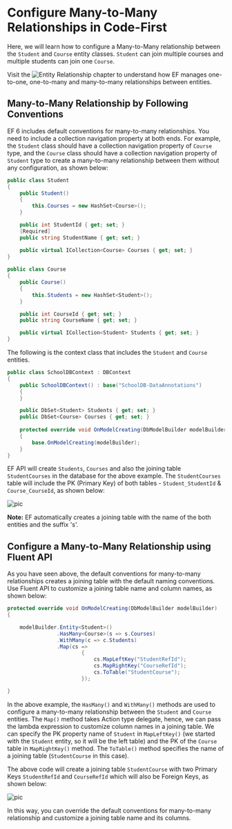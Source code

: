 # Configure Many-to-Many Relationships in Code-First
Here, we will learn how to configure a Many-to-Many relationship between the `Student` and `Course` entity classes. `Student` can join multiple courses and multiple students can join one `Course`.

Visit the ![Entity Relationship](https://www.entityframeworktutorial.net/entity-relationships.aspx) chapter to understand how EF manages one-to-one, one-to-many and many-to-many relationships between entities.

## Many-to-Many Relationship by Following Conventions
EF 6 includes default conventions for many-to-many relationships. You need to include a collection navigation property at both ends. For example, the `Student` class should have a collection navigation property of `Course` type, and the `Course` class should have a collection navigation property of `Student` type to create a many-to-many relationship between them without any configuration, as shown below:

```cs
public class Student
{
    public Student() 
    {
        this.Courses = new HashSet<Course>();
    }

    public int StudentId { get; set; }
    [Required]
    public string StudentName { get; set; }

    public virtual ICollection<Course> Courses { get; set; }
}
        
public class Course
{
    public Course()
    {
        this.Students = new HashSet<Student>();
    }

    public int CourseId { get; set; }
    public string CourseName { get; set; }

    public virtual ICollection<Student> Students { get; set; }
}
```

The following is the context class that includes the `Student` and `Course` entities.

```cs
public class SchoolDBContext : DBContext
{
    public SchoolDBContext() : base("SchoolDB-DataAnnotations")
    {
    }

    public DbSet<Student> Students { get; set; }
    public DbSet<Course> Courses { get; set; }
        
    protected override void OnModelCreating(DbModelBuilder modelBuilder)
    {
        base.OnModelCreating(modelBuilder);
    }
}
```
EF API will create `Students`, `Courses` and also the joining table `StudentCourses` in the database for the above example. The `StudentCourses` table will include the PK (Primary Key) of both tables - `Student_StudentId` & `Course_CourseId`, as shown below:

![pic](https://www.entityframeworktutorial.net/images/codefirst/manytomany-fg.PNG)

**Note:** EF automatically creates a joining table with the name of the both entities and the suffix 's'.

## Configure a Many-to-Many Relationship using Fluent API
As you have seen above, the default conventions for many-to-many relationships creates a joining table with the default naming conventions. Use Fluent API to customize a joining table name and column names, as shown below:

```cs
protected override void OnModelCreating(DbModelBuilder modelBuilder)
{

    modelBuilder.Entity<Student>()
                .HasMany<Course>(s => s.Courses)
                .WithMany(c => c.Students)
                .Map(cs =>
                        {
                            cs.MapLeftKey("StudentRefId");
                            cs.MapRightKey("CourseRefId");
                            cs.ToTable("StudentCourse");
                        });

}
```
In the above example, the `HasMany()` and `WithMany()` methods are used to configure a many-to-many relationship between the `Student` and `Course` entities. The `Map()` method takes Action type delegate, hence, we can pass the lambda expression to customize column names in a joining table. We can specify the PK property name of `Student` in `MapLeftKey()` (we started with the `Student` entity, so it will be the left table) and the PK of the `Course` table in `MapRightKey()` method. The `ToTable()` method specifies the name of a joining table (`StudentCourse` in this case).

The above code will create a joining table `StudentCourse` with two Primary Keys `StudentRefId` and `CourseRefId` which will also be Foreign Keys, as shown below:

![pic](https://www.entityframeworktutorial.net/images/codefirst/manytomany-fg2.PNG)

In this way, you can override the default conventions for many-to-many relationship and customize a joining table name and its columns.